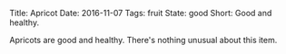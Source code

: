 Title: Apricot
Date: 2016-11-07
Tags: fruit
State: good
Short: Good and healthy.

Apricots are good and healthy. There's nothing unusual about this item.
